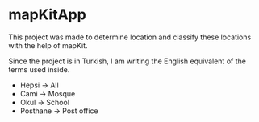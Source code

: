 # mapKitApp

This project was made to determine location and classify these locations with the help of mapKit.

Since the project is in Turkish, I am writing the English equivalent of the terms used inside.

- Hepsi -> All
- Cami -> Mosque
- Okul -> School
- Posthane -> Post office

